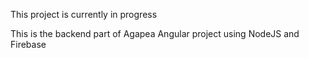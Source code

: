 This project is currently in progress

This is the backend part of Agapea Angular project using NodeJS and Firebase